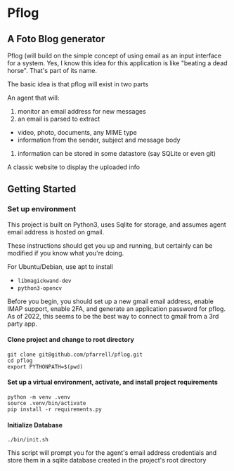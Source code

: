 # Pflog
## A Foto Blog generator

Pflog (will build on the simple concept of using email as an input interface for a system.
Yes, I know this idea for this application is like "beating a dead horse".  That's part of
its name.

The basic idea is that pflog will exist in two parts

An agent that will:
1. monitor an email address for new messages
1. an email is parsed to extract 
  * video, photo, documents, any MIME type
  * information from the sender, subject and message body
1. information can be stored in some datastore (say SQLite or even git)

A classic website to display the uploaded info

## Getting Started

### Set up environment
This project is built on Python3, uses Sqlite for storage, and assumes agent
email address is hosted on gmail.  

These instructions should get you up and running, but certainly can be 
modified if you know what you're doing.

For Ubuntu/Debian, use apt to install 
* `libmagickwand-dev`
* `python3-opencv`

Before you begin, you should set up a new gmail email address, enable IMAP support, 
enable 2FA, and generate an application password for pflog. 
As of 2022, this seems to be the best way to connect to gmail from a 3rd party app.

#### Clone project and change to root directory
```
git clone git@github.com/pfarrell/pflog.git 
cd pflog
export PYTHONPATH=$(pwd)
```
#### Set up a virtual environment, activate, and install project requirements
```
python -m venv .venv
source .venv/bin/activate
pip install -r requirements.py
```
#### Initialize Database
```
./bin/init.sh
```
This script will prompt you for the agent's email address credentials and store them 
in a sqlite database created in the project's root directory
